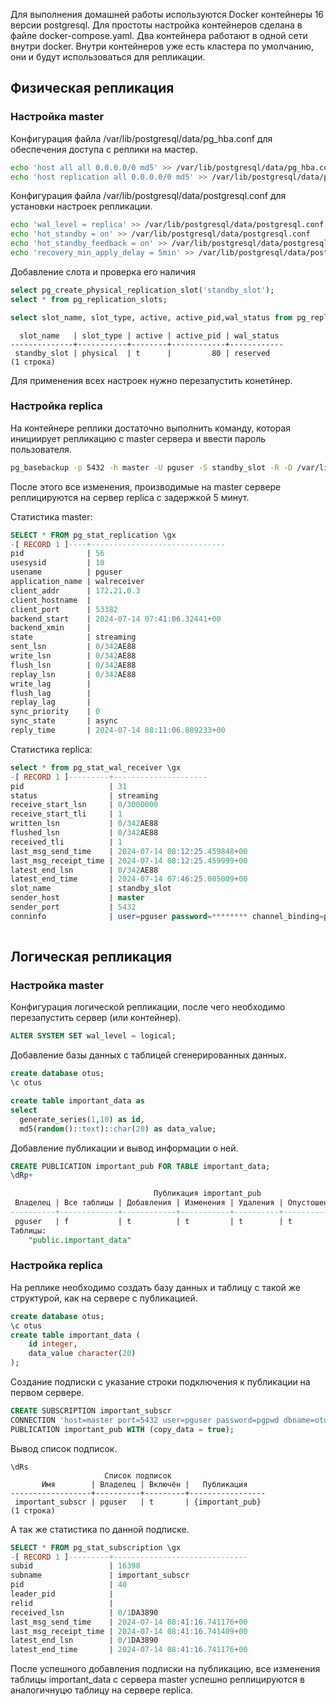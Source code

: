 Для выполнения домашней работы используются Docker контейнеры 16 версии postgresql.
Для простоты настройка контейнеров сделана в  файле docker-compose.yaml. Два контейнера работают в одной сети внутри docker.
Внутри контейнеров уже есть кластера по умолчанию, они и будут использоваться для репликации.

## Физическая репликация

### Настройка master

Конфигурация файла /var/lib/postgresql/data/pg_hba.conf для обеспечения доступа с реплики на мастер.

```bash
echo 'host all all 0.0.0.0/0 md5' >> /var/lib/postgresql/data/pg_hba.conf
echo 'host replication all 0.0.0.0/0 md5' >> /var/lib/postgresql/data/pg_hba.conf
```

Конфигурация файла /var/lib/postgresql/data/postgresql.conf для установки настроек репликации.

```bash
echo 'wal_level = replica' >> /var/lib/postgresql/data/postgresql.conf
echo 'hot_standby = on' >> /var/lib/postgresql/data/postgresql.conf
echo 'hot_standby_feedback = on' >> /var/lib/postgresql/data/postgresql.conf
echo 'recovery_min_apply_delay = 5min' >> /var/lib/postgresql/data/postgresql.conf
```
Добавление слота и проверка его наличия

```sql
select pg_create_physical_replication_slot('standby_slot');
select * from pg_replication_slots; 

select slot_name, slot_type, active, active_pid,wal_status from pg_replication_slots;
```

```
  slot_name   | slot_type | active | active_pid | wal_status
--------------+-----------+--------+------------+------------
 standby_slot | physical  | t      |         80 | reserved
(1 строка)
```

Для применения всех настроек нужно перезапустить конетйнер.

### Настройка replica

На контейнере реплики достаточно выполнить команду, которая инициирует репликацию с master сервера и ввести пароль пользователя.

```bash
pg_basebackup -p 5432 -h master -U pguser -S standby_slot -R -D /var/lib/postgresql/data
```

После этого все изменения, производимые на master сервере реплицируются на сервер replica с задержкой 5 минут.

Статистика master:

```sql
SELECT * FROM pg_stat_replication \gx
-[ RECORD 1 ]----+------------------------------
pid              | 56
usesysid         | 10
usename          | pguser
application_name | walreceiver
client_addr      | 172.21.0.3
client_hostname  |
client_port      | 53382
backend_start    | 2024-07-14 07:41:06.32441+00
backend_xmin     |
state            | streaming
sent_lsn         | 0/342AE88
write_lsn        | 0/342AE88
flush_lsn        | 0/342AE88
replay_lsn       | 0/342AE88
write_lag        |
flush_lag        |
replay_lag       |
sync_priority    | 0
sync_state       | async
reply_time       | 2024-07-14 08:11:06.889233+00
```

Статистика replica:

```sql
select * from pg_stat_wal_receiver \gx
-[ RECORD 1 ]---------+---------------------
pid                   | 31
status                | streaming
receive_start_lsn     | 0/3000000
receive_start_tli     | 1
written_lsn           | 0/342AE88
flushed_lsn           | 0/342AE88
received_tli          | 1
last_msg_send_time    | 2024-07-14 08:12:25.459848+00
last_msg_receipt_time | 2024-07-14 08:12:25.459999+00
latest_end_lsn        | 0/342AE88
latest_end_time       | 2024-07-14 07:46:25.005009+00
slot_name             | standby_slot
sender_host           | master
sender_port           | 5432
conninfo              | user=pguser password=******** channel_binding=prefer dbname=replication host=master port=5432 fallback_application_name=walreceiver sslmode=prefer sslcompression=0 sslcertmode=allow sslsni=1 ssl_min_protocol_version=TLSv1.2 gssencmode=prefer krbsrvname=postgres gssdelegation=0 target_session_attrs=any load_balance_hosts=disable
        
```


## Логическая репликация
### Настройка master

Конфигурация логической репликации, после чего необходимо перезапустить сервер (или контейнер).

```sql
ALTER SYSTEM SET wal_level = logical;
```

Добавление базы данных с таблицей сгенерированных данных.
```sql
create database otus;
\c otus

create table important_data as
select
  generate_series(1,10) as id,
  md5(random()::text)::char(20) as data_value;
```

Добавление публикации и вывод информации о ней.

```sql
CREATE PUBLICATION important_pub FOR TABLE important_data;
\dRp+

                                Публикация important_pub
 Владелец | Все таблицы | Добавления | Изменения | Удаления | Опустошения | Через корень
----------+-------------+------------+-----------+----------+-------------+--------------
 pguser   | f           | t          | t         | t        | t           | f
Таблицы:
    "public.important_data"
```

### Настройка replica

На реплике необходимо создать базу данных и таблицу с такой же структурой, как на сервере с публикацией.

```sql
create database otus;
\c otus
create table important_data (
	id integer,
	data_value character(20)
); 
```

Создание подписки с указание строки подключения к публикации на первом сервере.

```sql
CREATE SUBSCRIPTION important_subscr
CONNECTION 'host=master port=5432 user=pguser password=pgpwd dbname=otus'
PUBLICATION important_pub WITH (copy_data = true);
```

Вывод список подписок.

```
\dRs
                     Список подписок
       Имя        | Владелец | Включён |   Публикация
------------------+----------+---------+-----------------
 important_subscr | pguser   | t       | {important_pub}
(1 строка)
```
А так же статистика по данной подписке.

```sql
SELECT * FROM pg_stat_subscription \gx
-[ RECORD 1 ]---------+------------------------------
subid                 | 16398
subname               | important_subscr
pid                   | 40
leader_pid            |
relid                 |
received_lsn          | 0/1DA3890
last_msg_send_time    | 2024-07-14 08:41:16.741176+00
last_msg_receipt_time | 2024-07-14 08:41:16.741409+00
latest_end_lsn        | 0/1DA3890
latest_end_time       | 2024-07-14 08:41:16.741176+00
```

После успешного добавления подписки на публикацию, все изменения таблицы important_data с сервера master успешно реплицируются в аналогичнуцю таблицу на сервере replica.